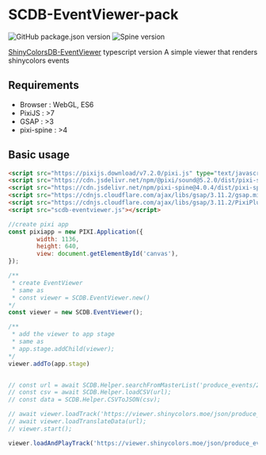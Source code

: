 # SCDB-EventViewer-pack
![GitHub package.json version](https://img.shields.io/github/package-json/v/ShinyColorsDB/ShinyColorsDB-EventViewer-pack?style=flat-square)
![Spine version](https://img.shields.io/badge/Spine-3.6%20/%203.7-ff69b4?style=flat-square)

[ShinyColorsDB-EventViewer](https://github.com/ShinyColorsDB/ShinyColorsDB-EventViewer) typescript version 
A simple viewer that renders shinycolors events

## Requirements
-   Browser : WebGL, ES6
-   PixiJS : >7
-   GSAP : >3
-   pixi-spine : >4


## Basic usage

```html
<script src="https://pixijs.download/v7.2.0/pixi.js" type="text/javascript"></script>
<script src="https://cdn.jsdelivr.net/npm/@pixi/sound@5.2.0/dist/pixi-sound.js"></script>
<script src="https://cdn.jsdelivr.net/npm/pixi-spine@4.0.4/dist/pixi-spine.js"></script>
<script src="https://cdnjs.cloudflare.com/ajax/libs/gsap/3.11.2/gsap.min.js" type="text/javascript"></script>
<script src="https://cdnjs.cloudflare.com/ajax/libs/gsap/3.11.2/PixiPlugin.min.js" type="text/javascript"></script>
<script src="scdb-eventviewer.js"></script> 
```

```js
//create pixi app
const pixiapp = new PIXI.Application({
        width: 1136,
        height: 640,
        view: document.getElementById('canvas'),
});

/**
 * create EventViewer
 * same as 
 * const viewer = SCDB.EventViewer.new()
*/
const viewer = new SCDB.EventViewer();

/**
 * add the viewer to app stage
 * same as
 * app.stage.addChild(viewer);
*/
viewer.addTo(app.stage)


// const url = await SCDB.Helper.searchFromMasterList('produce_events/202100711.json');
// const csv = await SCDB.Helper.loadCSV(url);
// const data = SCDB.Helper.CSVToJSON(csv);

// await viewer.loadTrack('https://viewer.shinycolors.moe/json/produce_events/202100711.json');
// await viewer.loadTranslateData(url);
// viewer.start();

viewer.loadAndPlayTrack('https://viewer.shinycolors.moe/json/produce_events/202100711.json');

```